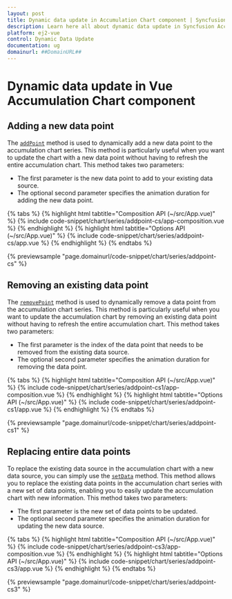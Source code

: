 ```yaml
---
layout: post
title: Dynamic data update in Accumulation Chart component | Syncfusion
description: Learn here all about dynamic data update in Syncfusion Accumulation Chart component in Syncfusion Essential JS 2 and more.
platform: ej2-vue
control: Dynamic Data Update
documentation: ug
domainurl: ##DomainURL##
---
```


# Dynamic data update in Vue Accumulation Chart component

## Adding a new data point

The [`addPoint`](https://ej2.syncfusion.com/vue/documentation/api/accumulation-chart/accumulationSeriesModel/#addpoint) method is used to dynamically add a new data point to the accumulation chart series. This method is particularly useful when you want to update the chart with a new data point without having to refresh the entire accumulation chart. This method takes two parameters:

* The first parameter is the new data point to add to your existing data source.
* The optional second parameter specifies the animation duration for adding the new data point.

{% tabs %}
{% highlight html tabtitle="Composition API (~/src/App.vue)" %}
{% include code-snippet/chart/series/addpoint-cs/app-composition.vue %}
{% endhighlight %}
{% highlight html tabtitle="Options API (~/src/App.vue)" %}
{% include code-snippet/chart/series/addpoint-cs/app.vue %}
{% endhighlight %}
{% endtabs %}
        
{% previewsample "page.domainurl/code-snippet/chart/series/addpoint-cs" %}

## Removing an existing data point

The [`removePoint`](https://ej2.syncfusion.com/vue/documentation/api/accumulation-chart/accumulationSeriesModel/#removepoint) method is used to dynamically remove a data point from the accumulation chart series. This method is particularly useful when you want to update the accumulation chart by removing an existing data point without having to refresh the entire accumulation chart. This method takes two parameters:

* The first parameter is the index of the data point that needs to be removed from the existing data source.
* The optional second parameter specifies the animation duration for removing the data point.

{% tabs %}
{% highlight html tabtitle="Composition API (~/src/App.vue)" %}
{% include code-snippet/chart/series/addpoint-cs1/app-composition.vue %}
{% endhighlight %}
{% highlight html tabtitle="Options API (~/src/App.vue)" %}
{% include code-snippet/chart/series/addpoint-cs1/app.vue %}
{% endhighlight %}
{% endtabs %}
        
{% previewsample "page.domainurl/code-snippet/chart/series/addpoint-cs1" %}

## Replacing entire data points

To replace the existing data source in the accumulation chart with a new data source, you can simply use the [`setData`](https://ej2.syncfusion.com/vue/documentation/api/accumulation-chart/accumulationSeriesModel/#setdata) method. This method allows you to replace the existing data points in the accumulation chart series with a new set of data points, enabling you to easily update the accumulation chart with new information. This method takes two parameters:

* The first parameter is the new set of data points to be updated.
* The optional second parameter specifies the animation duration for updating the new data source.

{% tabs %}
{% highlight html tabtitle="Composition API (~/src/App.vue)" %}
{% include code-snippet/chart/series/addpoint-cs3/app-composition.vue %}
{% endhighlight %}
{% highlight html tabtitle="Options API (~/src/App.vue)" %}
{% include code-snippet/chart/series/addpoint-cs3/app.vue %}
{% endhighlight %}
{% endtabs %}
        
{% previewsample "page.domainurl/code-snippet/chart/series/addpoint-cs3" %}